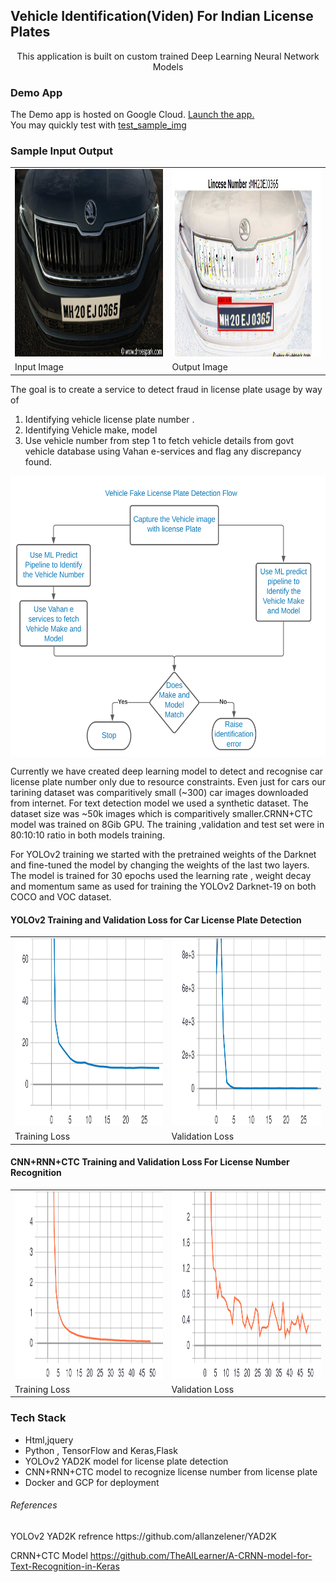 
<h2>Vehicle Identification(Viden) For Indian License Plates</h2>
<center>This application is built on custom trained  Deep Learning Neural Network Models</center>  
<h3>Demo App</h3>

The Demo app is hosted on Google Cloud. <a href="https://viden-n6rafmjufa-el.a.run.app" target="_blank">Launch the app.</a></br>
You may quickly test with  [test_sample_img](test_sample_img)
<h3>Sample Input Output</h3>
<table>
<tr>
<td><img src="test_sample_img/2.jpg" width="300" height="300"> </td>
<td><img src="test_sample_img/Sample_output.JPG" width="300" height="300"> </td>
</tr>
<tr>
<td>Input Image</td>
<td>Output Image</td>
</tr>
</table>

The goal is to create a service to detect fraud in license plate usage by way of 
1. Identifying vehicle  license plate number .
2. Identifying Vehicle make, model
3. Use vehicle number from step 1 to fetch vehicle details from govt vehicle database 
   using Vahan e-services and flag any discrepancy found.
  
  <img src="img/flow.svg" width="550" height="450" align="center">                 

Currently we have created deep learning model to detect and recognise car license plate number only due to resource constraints.
Even just for cars our tarining dataset was comparitively small (~300) car images downloaded from internet. For text detection 
model we used a synthetic dataset. The dataset size was ~50k images which is comparitively smaller.CRNN+CTC model was trained 
on 8Gib GPU. The training ,validation and test set were in 80:10:10 ratio in both models training. 

For YOLOv2 training we started with the pretrained weights of the Darknet and fine-tuned the model by changing the weights of 
the last two layers. The model is trained for 30 epochs used the learning rate , weight decay and momentum  same as used for 
training the YOLOv2 Darknet-19 on both COCO and VOC dataset.

<h4>YOLOv2 Training and Validation Loss for Car License Plate Detection</h4>
<table>
<tr><td><img src="img/loss.svg" width="300" height="300"> </td>
  <td> <img src="img/val_loss.svg" width="300" height="300"> </td>
</tr>
   <tr><td>Training Loss</td><td>Validation Loss</td></tr>
</table>


<h4>CNN+RNN+CTC Training and Validation Loss For License Number Recognition</h4>
<table>
<tr><td><img src="img/loss_CRNN.svg" width="300" height="300">  </td>
  <td> <img src="img/val_loss_CRNN.svg" width="300" height="300">  </td>
</tr>
   <tr><td>Training Loss</td><td>Validation Loss</td></tr>
</table>         
 


<h3>Tech Stack</h3>
<ul>
   <li> Html,jquery</li>
<li> Python , TensorFlow and Keras,Flask</li>
<li> YOLOv2 YAD2K model for license plate detection</li>
<li> CNN+RNN+CTC model to recognize license number from license plate</li>
<li> Docker and GCP for deployment</li>
</ul>

<h6>References</h6>
YOLOv2 YAD2K refrence https://github.com/allanzelener/YAD2K

CRNN+CTC Model https://github.com/TheAILearner/A-CRNN-model-for-Text-Recognition-in-Keras
